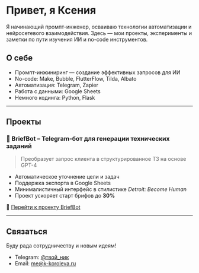 # Привет, я Ксения 

Я начинающий промпт-инженер, осваиваю технологии автоматизации и нейросетевого взаимодействия. Здесь — мои проекты, эксперименты и заметки по пути изучения ИИ и no-code инструментов.

## О себе

-  Промпт-инжиниринг — создание эффективных запросов для ИИ
-  No-code: Make, Bubble, FlutterFlow, Tilda, Albato
-  Автоматизация: Telegram, Zapier
-  Работа с данными: Google Sheets
-  Немного кодинга: Python, Flask

---

##  Проекты

### 🧠 BriefBot – Telegram-бот для генерации технических заданий
> Преобразует запрос клиента в структурированное ТЗ на основе GPT-4

- Автоматическое уточнение цели и задач
- Поддержка экспорта в Google Sheets
- Минималистичный интерфейс в стилистике *Detroit: Become Human*
- Проект ускоряет старт брифов до **30%**

📂 [Перейти к проекту BriefBot](https://github.com/Xenia0501/BriefBot)

---

##  Связаться

Буду рада сотрудничеству и новым идеям!

- Telegram: [@твой_ник](https://t.me/PromptedByXenia)
- Email: me@k-koroleva.ru
